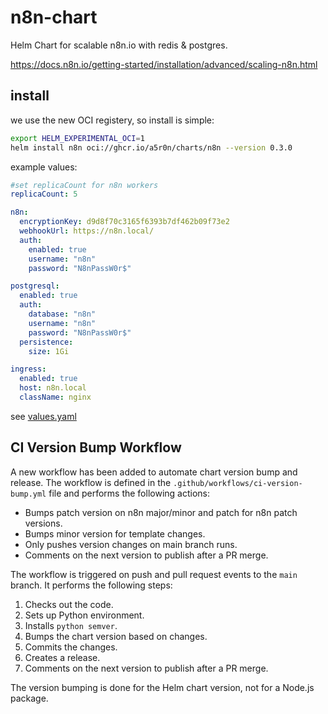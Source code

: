 # n8n-chart

Helm Chart for scalable n8n.io
with redis & postgres.

https://docs.n8n.io/getting-started/installation/advanced/scaling-n8n.html

## install

we use the new OCI registery,
so install is simple:

```bash
export HELM_EXPERIMENTAL_OCI=1
helm install n8n oci://ghcr.io/a5r0n/charts/n8n --version 0.3.0
```

example values:

```yaml
#set replicaCount for n8n workers
replicaCount: 5

n8n:
  encryptionKey: d9d8f70c3165f6393b7df462b09f73e2
  webhookUrl: https://n8n.local/
  auth:
    enabled: true
    username: "n8n"
    password: "N8nPassW0r$"

postgresql:
  enabled: true
  auth:
    database: "n8n"
    username: "n8n"
    password: "N8nPassW0r$"
  persistence:
    size: 1Gi

ingress:
  enabled: true
  host: n8n.local
  className: nginx
```

see [values.yaml](./n8n/values.yaml)

## CI Version Bump Workflow

A new workflow has been added to automate chart version bump and release. The workflow is defined in the `.github/workflows/ci-version-bump.yml` file and performs the following actions:

* Bumps patch version on n8n major/minor and patch for n8n patch versions.
* Bumps minor version for template changes.
* Only pushes version changes on main branch runs.
* Comments on the next version to publish after a PR merge.

The workflow is triggered on push and pull request events to the `main` branch. It performs the following steps:

1. Checks out the code.
2. Sets up Python environment.
3. Installs `python semver`.
4. Bumps the chart version based on changes.
5. Commits the changes.
6. Creates a release.
7. Comments on the next version to publish after a PR merge.

The version bumping is done for the Helm chart version, not for a Node.js package.
